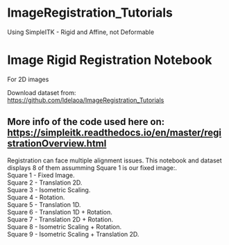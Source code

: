 # ImageRegistration_Tutorials
Using SimpleITK - Rigid and Affine, not Deformable

# Image Rigid Registration Notebook 
For 2D images

Download dataset from: https://github.com/ldelaoa/ImageRegistration_Tutorials

More info of the code used here on: https://simpleitk.readthedocs.io/en/master/registrationOverview.html
----------------

Registration can face multiple alignment issues. 
This notebook and dataset displays 8 of them assumming Square 1 is our fixed image:.  
Square 1 - Fixed Image.  
Square 2 - Translation 2D.  
Square 3 - Isometric Scaling.  
Square 4 - Rotation.  
Square 5 - Translation 1D.  
Square 6 - Translation 1D + Rotation.  
Square 7 - Translation 2D + Rotation.  
Square 8 - Isometric Scaling + Rotation.  
Square 9 - Isometric Scaling + Translation 2D.  

